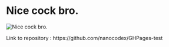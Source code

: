 # Nice cock bro.
![Nice cock bro.](https://pbs.twimg.com/media/EPRSSeTUcAAPwyb.jpg "A decent overall 7/10")
</p>Link to repository : https://github.com/nanocodex/GHPages-test</p>
